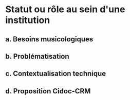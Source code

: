 # Statut ou rôle au sein d'une institution

## a. Besoins musicologiques

## b. Problématisation

## c. Contextualisation technique

## d. Proposition Cidoc-CRM

